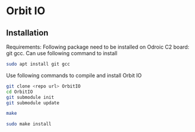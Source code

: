 Orbit IO
========

Installation
------------
Requirements:
Following package need to be installed on Odroic C2 board: git gcc. Can use following command to install
```bash
sudo apt install git gcc
```

Use following commands to compile and install Orbit IO
```bash
git clone <repo url> OrbitIO
cd OrbitIO
git submodule init
git submodule update

make

sudo make install
```
